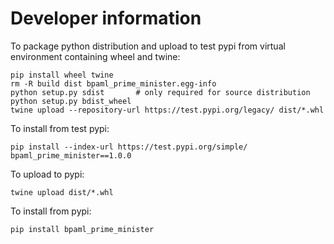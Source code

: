 Developer information
=====================

To package python distribution and upload to test pypi from virtual environment containing wheel and twine:
```
pip install wheel twine
rm -R build dist bpaml_prime_minister.egg-info
python setup.py sdist       # only required for source distribution
python setup.py bdist_wheel
twine upload --repository-url https://test.pypi.org/legacy/ dist/*.whl
```

To install from test pypi:

    pip install --index-url https://test.pypi.org/simple/ bpaml_prime_minister==1.0.0

To upload to pypi:

    twine upload dist/*.whl

To install from pypi:

    pip install bpaml_prime_minister

